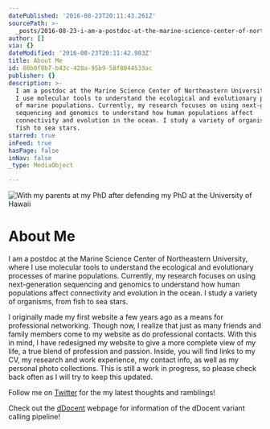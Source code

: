 ```yaml
---
datePublished: '2016-08-23T20:11:43.261Z'
sourcePath: >-
  _posts/2016-08-23-i-am-a-postdoc-at-the-marine-science-center-of-northeastern.md
author: []
via: {}
dateModified: '2016-08-23T20:11:42.983Z'
title: About Me
id: 08b0f8b7-b43c-428a-95b9-58f8844533ac
publisher: {}
description: >-
  I am a postdoc at the Marine Science Center of Northeastern University, where
  I use molecular tools to understand the ecological and evolutionary processes
  of marine populations. Currently, my research focuses on using next-generation
  sequencing and genomics to understand how human populations affect
  connectivity and evolution in the ocean. I study a variety of organisms, from
  fish to sea stars.
starred: true
inFeed: true
hasPage: false
inNav: false
_type: MediaObject

---
```

![With my parents at my PhD after defending my PhD at the University of Hawaii](https://the-grid-user-content.s3-us-west-2.amazonaws.com/84994c71-f59e-421e-90fa-5dd10b761198.jpg)

# About Me

I am a postdoc at the Marine Science Center of Northeastern University, where I use molecular tools to understand the ecological and evolutionary processes of marine populations. Currently, my research focuses on using next-generation sequencing and genomics to understand how human populations affect connectivity and evolution in the ocean. I study a variety of organisms, from fish to sea stars.

I originally made my first website a few years ago as a means for professional networking. Though now, I realize that just as many friends and family members come to my website as do professional contacts. With this in mind, I have redesigned my website to give a more complete view of my life, a true blend of profession and passion. Inside, you will find links to my CV, my research and work experience, my contact info, as well as my personal photo collections. This is still a work in progress, so please check back often as I will try to keep this updated.

Follow me on [Twitter][0] for the my latest thoughts and ramblings!

Check out the [dDocent][1] webpage for information of the dDocent variant calling pipeline!

[0]: https://twitter.com/JonPuritz
[1]: http://ddocent.wordpress.com/
